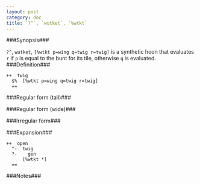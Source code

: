 ```yaml
---
layout: post
category: doc
title: `?^`, `wutket`, `%wtkt`
---
```


###Synopsis###

`?^`, `wutket`, `[%wtkt p=wing q=twig r=twig]` is a synthetic hoon
that evaluates `r` if `p` is equal to the bunt for its tile, otherwise
`q` is evaluated.
###Definition###

    ++  twig  
      $%  [%wtkt p=wing q=twig r=twig]
      ==

###Regular form (tall)###

###Regular form (wide)###

###Irregular form###

###Expansion###
    
    ++  open
      ^-  twig
      ?-    gen
          [%wtkt *]
      ==

###Notes###

